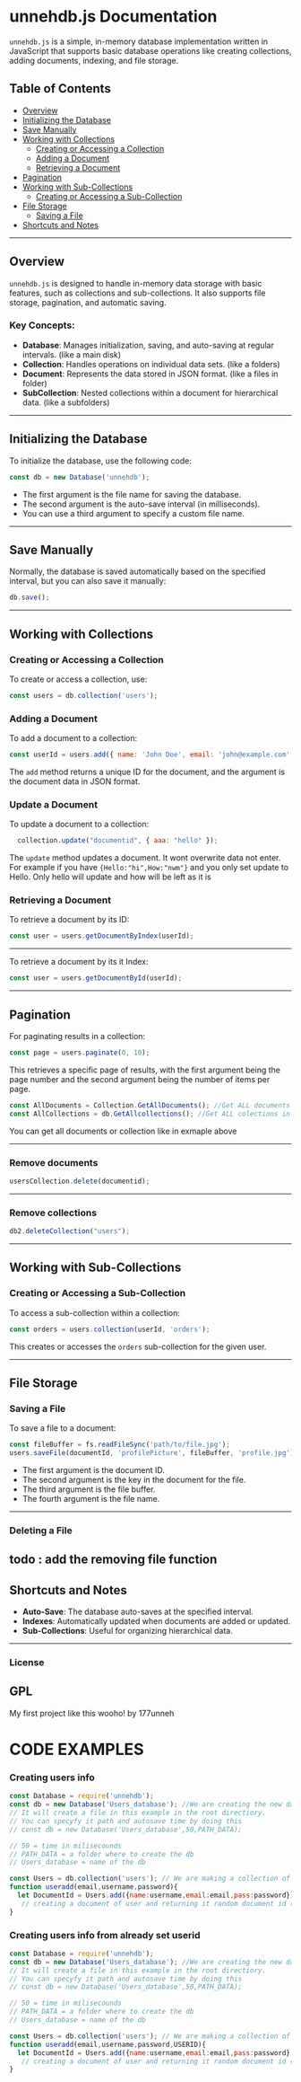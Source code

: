 

# unnehdb.js Documentation

`unnehdb.js` is a simple, in-memory database implementation written in JavaScript that supports basic database operations like creating collections, adding documents, indexing, and file storage.

## Table of Contents

- [Overview](#overview)
- [Initializing the Database](#initializing-the-database)
- [Save Manually](#save-manually)
- [Working with Collections](#working-with-collections)
  - [Creating or Accessing a Collection](#creating-or-accessing-a-collection)
  - [Adding a Document](#adding-a-document)
  - [Retrieving a Document](#retrieving-a-document)
- [Pagination](#pagination)
- [Working with Sub-Collections](#working-with-sub-collections)
  - [Creating or Accessing a Sub-Collection](#creating-or-accessing-a-sub-collection)
- [File Storage](#file-storage)
  - [Saving a File](#saving-a-file)
- [Shortcuts and Notes](#shortcuts-and-notes)

---

## Overview

`unnehdb.js` is designed to handle in-memory data storage with basic features, such as collections and sub-collections. It also supports file storage, pagination, and automatic saving.

### Key Concepts:
- **Database**: Manages initialization, saving, and auto-saving at regular intervals. (like a main disk) 
- **Collection**: Handles operations on individual data sets. (like a folders)
- **Document**: Represents the data stored in JSON format. (like a files in folder)
- **SubCollection**: Nested collections within a document for hierarchical data. (like a subfolders)

---

## Initializing the Database

To initialize the database, use the following code:

```javascript
const db = new Database('unnehdb');
```

- The first argument is the file name for saving the database.
- The second argument is the auto-save interval (in milliseconds).
-  You can use a third argument to specify a custom file name.

---

## Save Manually

Normally, the database is saved automatically based on the specified interval, but you can also save it manually:

```javascript
db.save();
```

---

## Working with Collections

### Creating or Accessing a Collection

To create or access a collection, use:

```javascript
const users = db.collection('users');
```

### Adding a Document

To add a document to a collection:

```javascript
const userId = users.add({ name: 'John Doe', email: 'john@example.com' });
```

The `add` method returns a unique ID for the document, and the argument is the document data in JSON format.

### Update a Document

To update a document to a collection:

```javascript
  collection.update("documentid", { aaa: "hello" });

```

The `update` method updates a document. It wont overwrite data not enter. For example if you have `{Hello:"hi",How:"nwm"}` and you only set update to Hello. Only hello will update and how will be left as it is


### Retrieving a Document

To retrieve a document by its ID:

```javascript
const user = users.getDocumentByIndex(userId);
```

---
To retrieve a document by its it Index:

```javascript
const user = users.getDocumentById(userId);
```

---

## Pagination

For paginating results in a collection:

```javascript
const page = users.paginate(0, 10);
```

This retrieves a specific page of results, with the first argument being the page number and the second argument being the number of items per page.

```javascript
const AllDocuments = Collection.GetAllDocuments(); //Get ALL documents with in colleciton
const AllCollections = db.GetAllcollections(); //Get ALL colections in db
```
You can get all documents or collection like in exmaple above

---
### Remove documents
```javascript
usersCollection.delete(documentid);
```

---

### Remove collections
```javascript
db2.deleteCollection("users");
```

---

## Working with Sub-Collections

### Creating or Accessing a Sub-Collection

To access a sub-collection within a collection:

```javascript
const orders = users.collection(userId, 'orders');
```

This creates or accesses the `orders` sub-collection for the given user.

---

## File Storage

### Saving a File

To save a file to a document:

```javascript
const fileBuffer = fs.readFileSync('path/to/file.jpg');
users.saveFile(documentId, 'profilePicture', fileBuffer, 'profile.jpg');
```

- The first argument is the document ID.
- The second argument is the key in the document for the file.
- The third argument is the file buffer.
- The fourth argument is the file name.

---
### Deleting a File
todo : add the removing file function
---

## Shortcuts and Notes

- **Auto-Save**: The database auto-saves at the specified interval.
- **Indexes**: Automatically updated when documents are added or updated.
- **Sub-Collections**: Useful for organizing hierarchical data.

---

### License
GPL
---
My first project like this wooho! by 177unneh
<!-- `unnehdb.js` is open-source and available under the MIT License. -->

# CODE EXAMPLES
### Creating users info
```javascript
const Database = require('unnehdb');
const db = new Database('Users_database'); //We are creating the new database with name Users_database.
// It will create a file in this example in the root directiory.
// You can specyfy it path and autosave time by doing this
// const db = new Database('Users_database',50,PATH_DATA); 

// 50 = time in milisecounds
// PATH_DATA = a folder where to create the db
// Users_database = name of the db

const Users = db.collection('users'); // We are making a collection of users
function useradd(email,username,password){
  let DocumentId = Users.add({name:username,email:email,pass:password})
   // creating a document of user and returning it random document id (you can call it a user id)
}
```

### Creating users info from already set userid
```javascript
const Database = require('unnehdb');
const db = new Database('Users_database'); //We are creating the new database with name Users_database.
// It will create a file in this example in the root directiory.
// You can specyfy it path and autosave time by doing this
// const db = new Database('Users_database',50,PATH_DATA); 

// 50 = time in milisecounds
// PATH_DATA = a folder where to create the db
// Users_database = name of the db

const Users = db.collection('users'); // We are making a collection of users
function useradd(email,username,password,USERID){
  let DocumentId = Users.add({name:username,email:email,pass:password},USERID)
   // creating a document of user and returning it random document id (you can call it a user id)
}
```